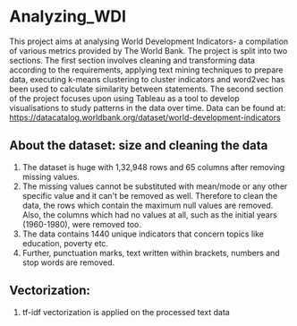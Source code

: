 # Analyzing_WDI

This project aims at analysing World Development Indicators- a compilation of various metrics provided by The World Bank. The project is split into two sections. The first section involves cleaning and transforming data according to the requirements, applying text mining techniques to prepare data, executing k-means clustering to cluster indicators and  word2vec has been used to calculate similarity between statements. The second section of the project focuses upon using Tableau as a tool to develop visualisations to study patterns in the data over time. 
Data can be found at: https://datacatalog.worldbank.org/dataset/world-development-indicators

## About the dataset: size and cleaning the data

1. The dataset is huge with 1,32,948 rows and 65 columns after removing missing values. 
2. The missing values cannot be substituted with mean/mode or any other specific value and it can't be removed as well. Therefore to clean the data, the rows which contain the maximum null values are removed. Also, the columns which had no values at all, such as the initial years (1960-1980), were removed too.
3. The data contains 1440 unique indicators that concern topics like education, poverty etc. 
4. Further, punctuation marks, text written within brackets, numbers and stop words are removed. 

## Vectorization:

1. tf-idf vectorization is applied on the processed text data

